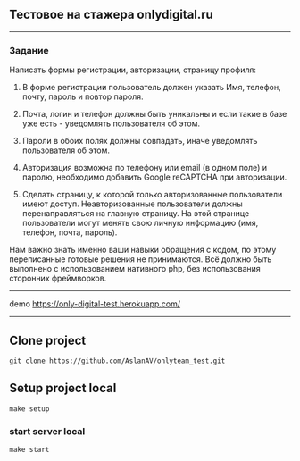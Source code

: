 ## Тестовое на стажера onlydigital.ru
***
### Задание

Написать формы регистрации, авторизации, страницу профиля:

1.  В форме регистрации пользователь должен указать Имя, телефон, почту, пароль и повтор пароля.

2. Почта, логин и телефон должны быть уникальны и если такие в базе уже есть - уведомлять пользователя об этом.

3. Пароли в обоих полях должны совпадать, иначе уведомлять пользователя об этом.

4. Авторизация возможна по телефону или email (в одном поле) и паролю, необходимо добавить Google reCAPTCHA при авторизации.

5. Сделать страницу, к которой только авторизованные пользователи имеют доступ. Неавторизованные пользователи должны перенаправляться на главную страницу. На этой странице пользователи могут менять свою личную информацию (имя, телефон, почта, пароль).


Нам важно знать именно ваши навыки обращения с кодом, по этому переписанные готовые решения не принимаются. Всё должно быть выполнено с использованием нативного php, без использования сторонних фреймворков.
***
demo https://only-digital-test.herokuapp.com/

***

## Clone project

```shell
git clone https://github.com/AslanAV/onlyteam_test.git
```

## Setup project local

```shell
make setup
```

### start server local
```shell
make start
```

